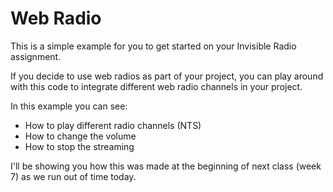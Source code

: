 # Web Radio 

This is a simple example for you to get started on your Invisible Radio assignment. 

If you decide to use web radios as part of your project, you can play around with this code to integrate different web radio channels in your project.

In this example you can see: 

- How to play different radio channels (NTS)
- How to change the volume
- How to stop the streaming

I'll be showing you how this was made at the beginning of next class (week 7) as we run out of time today. 
